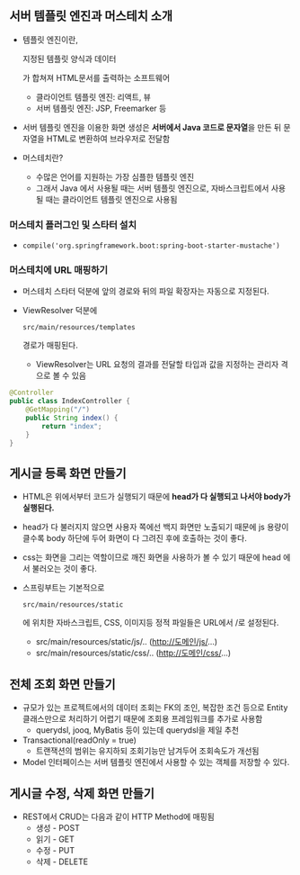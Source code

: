 ## 서버 템플릿 엔진과 머스테치 소개

- 템플릿 엔진이란, 

  지정된 템플릿 양식과 데이터

  가 합쳐져 HTML문서를 출력하는 소프트웨어

  - 클라이언트 템플릿 엔진: 리액트, 뷰
  - 서버 템플릿 엔진: JSP, Freemarker 등

- 서버 템플릿 엔진을 이용한 화면 생성은 **서버에서 Java 코드로 문자열**을 만든 뒤 문자열을 HTML로 변환하여 브라우저로 전달함

- 머스테치란?

  - 수많은 언어를 지원하는 가장 심플한 템플릿 엔진
  - 그래서 Java 에서 사용될 때는 서버 템플릿 엔진으로, 자바스크립트에서 사용될 때는 클라이언트 템플릿 엔진으로 사용됨

### 머스테치 플러그인 및 스타터 설치

- `compile('org.springframework.boot:spring-boot-starter-mustache')`

### 머스테치에 URL 매핑하기

- 머스테치 스타터 덕분에 앞의 경로와 뒤의 파일 확장자는 자동으로 지정된다.

- ViewResolver 덕분에 

  ```
  src/main/resources/templates
  ```

   경로가 매핑된다.

  - ViewResolver는 URL 요청의 결과를 전달할 타입과 값을 지정하는 관리자 격으로 볼 수 있음

```java
@Controller
public class IndexController {
	@GetMapping("/")
	public String index() {
		return "index";
	}
}
```

## 게시글 등록 화면 만들기

- HTML은 위에서부터 코드가 실행되기 때문에 **head가 다 실행되고 나서야 body가 실행된다.**

- head가 다 불러지지 않으면 사용자 쪽에선 백지 화면만 노출되기 때문에 js 용량이 클수록 body 하단에 두어 화면이 다 그려진 후에 호출하는 것이 좋다.

- css는 화면을 그리는 역할이므로 깨진 화면을 사용하가 볼 수 있기 때문에 head 에서 불러오는 것이 좋다.

- 스프링부트는 기본적으로 

  ```
  src/main/resources/static
  ```

   에 위치한 자바스크립트, CSS, 이미지등 정적 파일들은 URL에서 /로 설정된다.

  - src/main/resources/static/js/.. ([http://도메인/js/](http://xn--hq1bm8jm9l/js/)...)
  - src/main/resources/static/css/.. ([http://도메인/css/](http://xn--hq1bm8jm9l/css/)...)

## 전체 조회 화면 만들기

- 규모가 있는 프로젝트에서의 데이터 조회는 FK의 조인, 복잡한 조건 등으로 Entity클래스만으로 처리하기 어렵기 때문에 조회용 프레임워크를 추가로 사용함
  - querydsl, jooq, MyBatis 등이 있는데 querydsl을 제일 추천
- Transactional(readOnly = true)
  - 트랜잭션의 범위는 유지하되 조회기능만 남겨두어 조회속도가 개선됨
- Model 인터페이스는 서버 템플릿 엔진에서 사용할 수 있는 객체를 저장할 수 있다.

## 게시글 수정, 삭제 화면 만들기

- REST에서 CRUD는 다음과 같이 HTTP Method에 매핑됨
  - 생성 - POST
  - 읽기 - GET
  - 수정 - PUT
  - 삭제 - DELETE